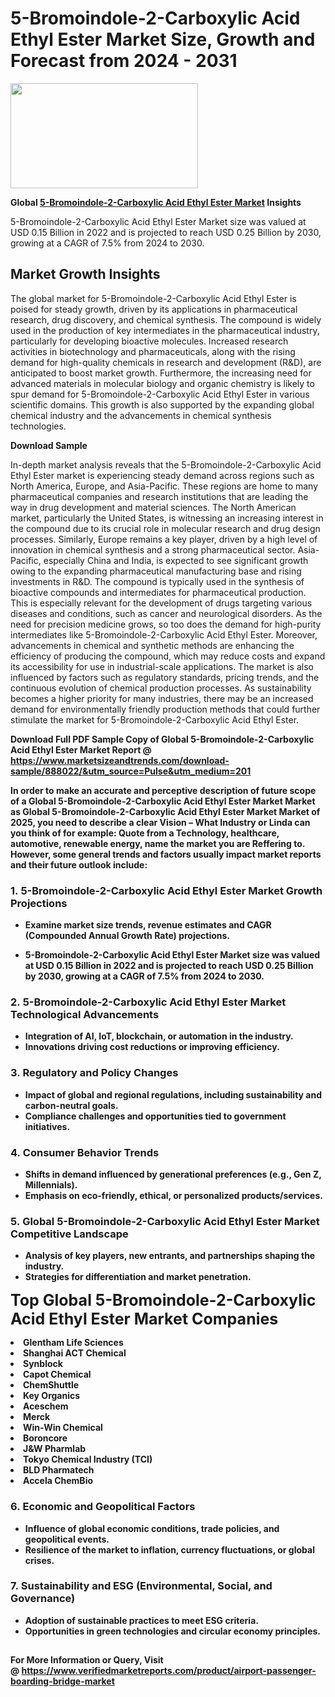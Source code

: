 <H1>5-Bromoindole-2-Carboxylic Acid Ethyl Ester Market Size, Growth and Forecast from 2024 - 2031</H1><img class="aligncenter size-medium wp-image-584254" src="https://thirdeyenews.in/wp-content/uploads/2024/09/Global-Market-Research-300x168.jpeg" alt="" width="300" height="168" /><p><strong>Global&nbsp;<a href="https://www.marketsizeandtrends.com/download-sample/888022/&amp;utm_source=Pulse&amp;utm_medium=201">5-Bromoindole-2-Carboxylic Acid Ethyl Ester Market</a> Insights</strong></p><p>5-Bromoindole-2-Carboxylic Acid Ethyl Ester Market size was valued at USD 0.15 Billion in 2022 and is projected to reach USD 0.25 Billion by 2030, growing at a CAGR of 7.5% from 2024 to 2030.</p><p><h2>Market Growth Insights</h2> <p>The global market for 5-Bromoindole-2-Carboxylic Acid Ethyl Ester is poised for steady growth, driven by its applications in pharmaceutical research, drug discovery, and chemical synthesis. The compound is widely used in the production of key intermediates in the pharmaceutical industry, particularly for developing bioactive molecules. Increased research activities in biotechnology and pharmaceuticals, along with the rising demand for high-quality chemicals in research and development (R&D), are anticipated to boost market growth. Furthermore, the increasing need for advanced materials in molecular biology and organic chemistry is likely to spur demand for 5-Bromoindole-2-Carboxylic Acid Ethyl Ester in various scientific domains. This growth is also supported by the expanding global chemical industry and the advancements in chemical synthesis technologies.</p> <p><strong>Download Sample</strong></p> <p>In-depth market analysis reveals that the 5-Bromoindole-2-Carboxylic Acid Ethyl Ester market is experiencing steady demand across regions such as North America, Europe, and Asia-Pacific. These regions are home to many pharmaceutical companies and research institutions that are leading the way in drug development and material sciences. The North American market, particularly the United States, is witnessing an increasing interest in the compound due to its crucial role in molecular research and drug design processes. Similarly, Europe remains a key player, driven by a high level of innovation in chemical synthesis and a strong pharmaceutical sector. Asia-Pacific, especially China and India, is expected to see significant growth owing to the expanding pharmaceutical manufacturing base and rising investments in R&D. The compound is typically used in the synthesis of bioactive compounds and intermediates for pharmaceutical production. This is especially relevant for the development of drugs targeting various diseases and conditions, such as cancer and neurological disorders. As the need for precision medicine grows, so too does the demand for high-purity intermediates like 5-Bromoindole-2-Carboxylic Acid Ethyl Ester. Moreover, advancements in chemical and synthetic methods are enhancing the efficiency of producing the compound, which may reduce costs and expand its accessibility for use in industrial-scale applications. The market is also influenced by factors such as regulatory standards, pricing trends, and the continuous evolution of chemical production processes. As sustainability becomes a higher priority for many industries, there may be an increased demand for environmentally friendly production methods that could further stimulate the market for 5-Bromoindole-2-Carboxylic Acid Ethyl Ester. <p><strong></p><p><span class=""><strong>Download Full PDF Sample Copy of Global 5-Bromoindole-2-Carboxylic Acid Ethyl Ester Market Report</strong> @ <a href="https://www.marketsizeandtrends.com/download-sample/888022/&amp;utm_source=Pulse&amp;utm_medium=201" target="_blank">https://www.marketsizeandtrends.com/download-sample/888022/&amp;utm_source=Pulse&amp;utm_medium=201</a></span></p><p>In order to make an accurate and perceptive description of future scope of a Global&nbsp;5-Bromoindole-2-Carboxylic Acid Ethyl Ester Market Market as Global&nbsp;5-Bromoindole-2-Carboxylic Acid Ethyl Ester Market Market of 2025, you need to describe a clear Vision &ndash; What Industry or Linda can you think of for example: Quote from a Technology, healthcare, automotive, renewable energy, name the market you are Reffering to. However, some general trends and factors usually impact market reports and their future outlook include:</p><h3>1.&nbsp;<strong>5-Bromoindole-2-Carboxylic Acid Ethyl Ester Market Growth Projections</strong></h3><ul><li>Examine market size trends, revenue estimates and CAGR (Compounded Annual Growth Rate) projections.</li><li><p>5-Bromoindole-2-Carboxylic Acid Ethyl Ester Market size was valued at USD 0.15 Billion in 2022 and is projected to reach USD 0.25 Billion by 2030, growing at a CAGR of 7.5% from 2024 to 2030.</p></li></ul><h3>2.&nbsp;<strong>5-Bromoindole-2-Carboxylic Acid Ethyl Ester Market Technological Advancements</strong></h3><ul><li>Integration of AI, IoT, blockchain, or automation in the industry.</li><li>Innovations driving cost reductions or improving efficiency.</li></ul><h3>3.&nbsp;<strong>Regulatory and Policy Changes</strong></h3><ul><li>Impact of global and regional regulations, including sustainability and carbon-neutral goals.</li><li>Compliance challenges and opportunities tied to government initiatives.</li></ul><h3>4.&nbsp;<strong>Consumer Behavior Trends</strong></h3><ul><li>Shifts in demand influenced by generational preferences (e.g., Gen Z, Millennials).</li><li>Emphasis on eco-friendly, ethical, or personalized products/services.</li></ul><h3>5.&nbsp;<strong>Global 5-Bromoindole-2-Carboxylic Acid Ethyl Ester Market Competitive Landscape</strong></h3><ul><li>Analysis of key players, new entrants, and partnerships shaping the industry.</li><li>Strategies for differentiation and market penetration.</li></ul><p data-pm-slice="1 1 []"><span style="color: inherit; font-family: inherit; font-size: 25px;">Top Global 5-Bromoindole-2-Carboxylic Acid Ethyl Ester Market Companies</span></p><div class="" data-test-id=""><p><li>Glentham Life Sciences</li><li> Shanghai ACT Chemical</li><li> Synblock</li><li> Capot Chemical</li><li> ChemShuttle</li><li> Key Organics</li><li> Aceschem</li><li> Merck</li><li> Win-Win Chemical</li><li> Boroncore</li><li> J&W Pharmlab</li><li> Tokyo Chemical Industry (TCI)</li><li> BLD Pharmatech</li><li> Accela ChemBio</li></p></div><h3>6.&nbsp;<strong>Economic and Geopolitical Factors</strong></h3><ul><li>Influence of global economic conditions, trade policies, and geopolitical events.</li><li>Resilience of the market to inflation, currency fluctuations, or global crises.</li></ul><h3>7.&nbsp;<strong>Sustainability and ESG (Environmental, Social, and Governance)</strong></h3><ul><li>Adoption of sustainable practices to meet ESG criteria.</li><li>Opportunities in green technologies and circular economy principles.</li></ul><h2><strong style="font-size: 14px;">For More Information or Query, Visit @&nbsp;</strong><a style="background-color: #ffffff; font-size: 14px;" href="https://www.marketsizeandtrends.com/report/5-bromoindole-2-carboxylic-acid-ethyl-ester-market/" target="_blank">https://www.verifiedmarketreports.com/product/airport-passenger-boarding-bridge-market</a></h2>
